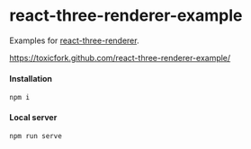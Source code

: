 react-three-renderer-example
============================

Examples for [react-three-renderer](https://github.com/toxicFork/react-three-renderer).

https://toxicfork.github.com/react-three-renderer-example/

#### Installation
``
npm i
``
#### Local server
``
npm run serve
``
